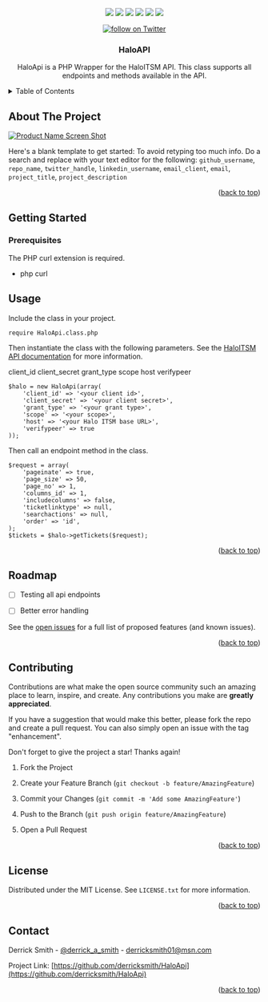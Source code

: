 <a  name="readme-top"></a>

<p align="center">
    <a href="https://github.com/derricksmith/HaloApi/contributors" alt="Contributors">
        <img src="https://img.shields.io/github/contributors/derricksmith/HaloApi.svg?style=for-the-badge" /></a>
    <a href="https://github.com/derricksmith/HaloApi/network/members" alt="Forks">
        <img src="https://img.shields.io/github/forks/derricksmith/HaloApi.svg?style=for-the-badge" /></a>
    <a href="https://github.com/derricksmith/HaloApi/stargazers" alt="Stars">
        <img src="https://img.shields.io/github/stars/derricksmith/HaloApi.svg?style=for-the-badge" /></a>
    <a href="https://github.com/derricksmith/HaloApi/issues" alt="Issues">
        <img src="https://img.shields.io/github/issues/derricksmith/HaloApi.svg?style=for-the-badge" /></a>
    <a href="https://github.com/derricksmith/HaloApi/blob/master/LICENSE.txt" alt="License">
        <img src="https://img.shields.io/github/license/derricksmith/HaloApi.svg?style=for-the-badge" /></a>
    <a href="https://www.linkedin.com/in/derrick-smith-cissp-cism-9b355b56/">
        <img src="https://img.shields.io/badge/-LinkedIn-black.svg?style=for-the-badge&logo=linkedin&colorB=555" /></a>
</p>

<p align="center">
    <a href="https://twitter.com/intent/follow?screen_name=derrick_a_smith">
        <img src="https://img.shields.io/twitter/follow/derrick_a_smith?style=social&logo=twitter"
            alt="follow on Twitter"></a>
</p>


<div  align="center">

<h3  align="center">HaloAPI</h3>
  
HaloApi is a PHP Wrapper for the HaloITSM API.  This class supports all endpoints and methods available in the API.  

</div>

  
  
  

<!-- TABLE OF CONTENTS -->

<details>

<summary>Table of Contents</summary>

<ol>

<li>

<a  href="#about-the-project">About The Project</a>

</li>

<li>

<a  href="#getting-started">Getting Started</a>

<ul>

<li><a  href="#prerequisites">Prerequisites</a></li>

<li><a  href="#installation">Installation</a></li>

</ul>

</li>

<li><a href="#usage">Usage</a></li>

<li><a href="#roadmap">Roadmap</a></li>

<li><a href="#contributing">Contributing</a></li>

<li><a href="#license">License</a></li>

<li><a href="#contact">Contact</a></li>

</ol>

</details>

  
  
  

<!-- ABOUT THE PROJECT -->

## About The Project

  

[![Product Name Screen Shot][product-screenshot]](https://example.com)

  

Here's a blank template to get started: To avoid retyping too much info. Do a search and replace with your text editor for the following: `github_username`, `repo_name`, `twitter_handle`, `linkedin_username`, `email_client`, `email`, `project_title`, `project_description`

  

<p  align="right">(<a  href="#readme-top">back to top</a>)</p>



<!-- GETTING STARTED -->

## Getting Started

  





### Prerequisites

  

The PHP curl extension is required.

* php curl



  



<!-- USAGE EXAMPLES -->

## Usage

Include the class in your project.  

```
require HaloApi.class.php
```

Then instantiate the class with the following parameters.  See the [HaloITSM API documentation](https://halo.haloservicedesk.com/apidoc/info) for more information. 

client_id
client_secret
grant_type
scope
host
verifypeer

```
$halo = new HaloApi(array(
	'client_id' => '<your client id>', 
	'client_secret' => '<your client secret>', 
	'grant_type' => '<your grant type>',
	'scope' => '<your scope>',
	'host' => '<your Halo ITSM base URL>', 
	'verifypeer' => true
));	
```

Then call an endpoint method in the class.
```
$request = array(
	'pageinate' => true,
	'page_size' => 50,
	'page_no' => 1,
	'columns_id' => 1,
	'includecolumns' => false,
	'ticketlinktype' => null,
	'searchactions' => null,
	'order' => 'id',
);
$tickets = $halo->getTickets($request);
```

  

<p  align="right">(<a  href="#readme-top">back to top</a>)</p>

  
  
  

<!-- ROADMAP -->

## Roadmap

  

- [ ] Testing all api endpoints

- [ ] Better error handling



  

See the [open issues](https://github.com/derricksmith/HaloApi/issues) for a full list of proposed features (and known issues).

  

<p  align="right">(<a  href="#readme-top">back to top</a>)</p>

  
  
  

<!-- CONTRIBUTING -->

## Contributing

  

Contributions are what make the open source community such an amazing place to learn, inspire, and create. Any contributions you make are **greatly appreciated**.

  

If you have a suggestion that would make this better, please fork the repo and create a pull request. You can also simply open an issue with the tag "enhancement".

Don't forget to give the project a star! Thanks again!

  

1. Fork the Project

2. Create your Feature Branch (`git checkout -b feature/AmazingFeature`)

3. Commit your Changes (`git commit -m 'Add some AmazingFeature'`)

4. Push to the Branch (`git push origin feature/AmazingFeature`)

5. Open a Pull Request

  

<p  align="right">(<a  href="#readme-top">back to top</a>)</p>

  
  
  

<!-- LICENSE -->

## License

  

Distributed under the MIT License. See `LICENSE.txt` for more information.

  

<p  align="right">(<a  href="#readme-top">back to top</a>)</p>

  
  
  

<!-- CONTACT -->

## Contact

  

Derrick Smith - [@derrick_a_smith](https://twitter.com/derrick_a_smith) - derricksmith01@msn.com

  

Project Link: [https://github.com/derricksmith/HaloApi](https://github.com/derricksmith/HaloApi)

  

<p  align="right">(<a  href="#readme-top">back to top</a>)</p>

  
  
  

<!-- ACKNOWLEDGMENTS -->

<!-- ## Acknowledgments

  

* []()

* []()

* []()

  

<p  align="right">(<a  href="#readme-top">back to top</a>)</p> 

-->

  
  
  

<!-- MARKDOWN LINKS & IMAGES -->

<!-- https://www.markdownguide.org/basic-syntax/#reference-style-links -->
[contributors-shield]: https://img.shields.io/github/contributors/derricksmith/HaloApi.svg?style=for-the-badge
[contributors-url]: https://github.com/derricksmith/HaloApi/graphs/contributors
[forks-shield]: https://img.shields.io/github/forks/derricksmith/HaloApi.svg?style=for-the-badge
[forks-url]: https://github.com/derricksmith/HaloApi/network/members
[stars-shield]: https://img.shields.io/github/stars/derricksmith/HaloApi.svg?style=for-the-badge
[stars-url]: https://github.com/derricksmith/HaloApi/stargazers
[issues-shield]: https://img.shields.io/github/issues/derricksmith/HaloApi.svg?style=for-the-badge
[issues-url]: https://github.com/derricksmith/HaloApi/issues
[license-shield]: https://img.shields.io/github/license/derricksmith/HaloApi.svg?style=for-the-badge
[license-url]: https://github.com/derricksmith/HaloApi/blob/master/LICENSE.txt
[linkedin-shield]: https://img.shields.io/badge/-LinkedIn-black.svg?style=for-the-badge&logo=linkedin&colorB=555
[linkedin-url]: https://www.linkedin.com/in/derrick-smith-cissp-cism-9b355b56/
[product-screenshot]: images/screenshot.png
[Next.js]: https://img.shields.io/badge/next.js-000000?style=for-the-badge&logo=nextdotjs&logoColor=white
[Next-url]: https://nextjs.org/
[React.js]: https://img.shields.io/badge/React-20232A?style=for-the-badge&logo=react&logoColor=61DAFB
[React-url]: https://reactjs.org/
[Vue.js]: https://img.shields.io/badge/Vue.js-35495E?style=for-the-badge&logo=vuedotjs&logoColor=4FC08D
[Vue-url]: https://vuejs.org/
[Angular.io]: https://img.shields.io/badge/Angular-DD0031?style=for-the-badge&logo=angular&logoColor=white
[Angular-url]: https://angular.io/
[Svelte.dev]: https://img.shields.io/badge/Svelte-4A4A55?style=for-the-badge&logo=svelte&logoColor=FF3E00
[Svelte-url]: https://svelte.dev/
[Laravel.com]: https://img.shields.io/badge/Laravel-FF2D20?style=for-the-badge&logo=laravel&logoColor=white
[Laravel-url]: https://laravel.com
[Bootstrap.com]: https://img.shields.io/badge/Bootstrap-563D7C?style=for-the-badge&logo=bootstrap&logoColor=white
[Bootstrap-url]: https://getbootstrap.com
[JQuery.com]: https://img.shields.io/badge/jQuery-0769AD?style=for-the-badge&logo=jquery&logoColor=white
[JQuery-url]: https://jquery.com
